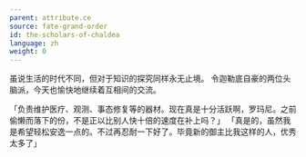 ```yaml
---
parent: attribute.ce
source: fate-grand-order
id: the-scholars-of-chaldea
language: zh
weight: 0
---
```


虽说生活的时代不同，但对于知识的探究同样永无止境。
令迦勒底自豪的两位头脑派，今天也愉快地继续着互相间的交流。

「负责维护医疗、观测、事态修复等的器材。现在真是十分活跃啊，罗玛尼。之前偷懒而落下的份，不是正以比别人快十倍的速度在补上吗？」
「真是的，虽然我是希望轻松安逸一点的。不过再忍耐一下好了。毕竟新的御主比我这样的人，优秀太多了」
